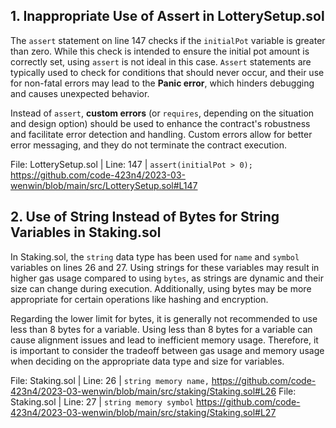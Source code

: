 ## 1. Inappropriate Use of Assert in LotterySetup.sol

The `assert` statement on line 147 checks if the `initialPot` variable is greater than zero. While this check is intended to ensure the initial pot amount is correctly set, using `assert` is not ideal in this case. `Assert` statements are typically used to check for conditions that should never occur, and their use for non-fatal errors may lead to the **Panic error**, which hinders debugging and causes unexpected behavior.

Instead of `assert`, **custom errors** (or `requires`, depending on the situation and design option) should be used to enhance the contract's robustness and facilitate error detection and handling. Custom errors allow for better error messaging, and they do not terminate the contract execution.

File: LotterySetup.sol | Line: 147 | `assert(initialPot > 0);`
https://github.com/code-423n4/2023-03-wenwin/blob/main/src/LotterySetup.sol#L147

## 2. Use of String Instead of Bytes for String Variables in Staking.sol

In Staking.sol, the `string` data type has been used for `name` and `symbol` variables on lines 26 and 27. Using strings for these variables may result in higher gas usage compared to using `bytes`, as strings are dynamic and their size can change during execution. Additionally, using bytes may be more appropriate for certain operations like hashing and encryption.

Regarding the lower limit for bytes, it is generally not recommended to use less than 8 bytes for a variable. Using less than 8 bytes for a variable can cause alignment issues and lead to inefficient memory usage. Therefore, it is important to consider the tradeoff between gas usage and memory usage when deciding on the appropriate data type and size for variables.

File: Staking.sol | Line: 26 | `string memory name,`
https://github.com/code-423n4/2023-03-wenwin/blob/main/src/staking/Staking.sol#L26
File: Staking.sol | Line: 27 | `string memory symbol`
https://github.com/code-423n4/2023-03-wenwin/blob/main/src/staking/Staking.sol#L27